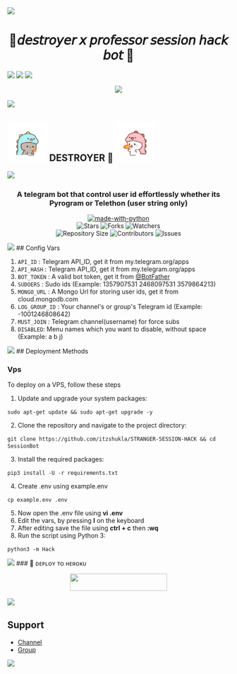 <img src="https://user-images.githubusercontent.com/73097560/115834477-dbab4500-a447-11eb-908a-139a6edaec5c.gif">
<h1 align= center>🍁𝘥𝘦𝘴𝘵𝘳𝘰𝘺𝘦𝘳 𝘹 𝘱𝘳𝘰𝘧𝘦𝘴𝘴𝘰𝘳 
𝘴𝘦𝘴𝘴𝘪𝘰𝘯 𝘩𝘢𝘤𝘬 𝘣𝘰𝘵 🍁</h1>
<img src="https://user-images.githubusercontent.com/73097560/115834477-dbab4500-a447-11eb-908a-139a6edaec5c.gif">
<img src="https://readme-typing-svg.herokuapp.com?color=FF0085&width=620&lines=🍁+🚩+𝗣𝗢𝗪𝗘𝗥𝗘𝗗+𝗕𝗬+𝗗𝗘𝗦𝗧𝗥𝗢𝗬𝗘𝗥+🚩+🍁"></b>
<img src="https://user-images.githubusercontent.com/73097560/115834477-dbab4500-a447-11eb-908a-139a6edaec5c.gif">
<p align="center">
  <img src="https://telegra.ph/file/8993fedcdff397db6dec6.jpg">
</p>
<img src="https://user-images.githubusercontent.com/73097560/115834477-dbab4500-a447-11eb-908a-139a6edaec5c.gif">
<h2> <img src="https://github.com/Adithakur008/DESTROYER-SESSION-HACK/blob/main/cat_gif.gif" width="90px"> DESTROYER 🌿 <img src = "https://github.com/Adithakur008/DESTROYER-SESSION-HACK/blob/main/cat1.gif" width="90px"> </h1>
<img src="https://user-images.githubusercontent.com/73097560/115834477-dbab4500-a447-11eb-908a-139a6edaec5c.gif">

<h3 align = center>A telegram bot that control user id effortlessly whether its Pyrogram or Telethon (user string only)</h3>
<p align="center">
<a href="https://python.org"><img src="http://forthebadge.com/images/badges/made-with-python.svg" alt="made-with-python"></a>
<br>
    <img 
src="https://img.shields.io/github/stars/Adithakur008/DESTROYER-SESSION-HACK?style=for-the-badge" alt="Stars">
    <img src="https://img.shields.io/github/forks/Adithakur008/DESTROYER-SESSION-HACK?style=for-the-badge" alt="Forks">
    <img src="https://img.shields.io/github/watchers/itzshukla/Adithakur008/DESTROYER-SESSION-HACK?style=for-the-badge" alt="Watchers"> 
<br>
    <img src="https://img.shields.io/github/repo-size/Adithakur008/DESTROYER-SESSION-HACK?style=for-the-badge" alt="Repository Size">
    <img src="https://img.shields.io/github/contributors/Adithakur008/DESTROYER-SESSION-HACK?style=for-the-badge" alt="Contributors">
    <img src="https://img.shields.io/github/issues/Adithakur008/DESTROYER-SESSION-HACK?style=for-the-badge" alt="Issues">
</p>
<img src="https://user-images.githubusercontent.com/73097560/115834477-dbab4500-a447-11eb-908a-139a6edaec5c.gif">
## Config Vars

1. `API_ID` : Telegram API_ID, get it from my.telegram.org/apps
2. `API_HASH` : Telegram API_ID, get it from my.telegram.org/apps
3. `BOT_TOKEN` : A valid bot token, get it from [@BotFather](https://t.me/BotFather)
4. `SUDOERS` : Sudo ids (Example: 1357907531 2468097531 3579864213)
5. `MONGO_URL` : A Mongo Url for storing user ids, get it from cloud.mongodb.com
6. `LOG_GROUP_ID` : Your channel's or group's Telegram id (Example: -1001246808642)
7. `MUST_JOIN` : Telegram channel(username) for force subs
8. `DISABLED`: Menu names which you want to disable, without space (Example: a b j)
<img src="https://user-images.githubusercontent.com/73097560/115834477-dbab4500-a447-11eb-908a-139a6edaec5c.gif">
## Deployment Methods

### Vps

To deploy on a VPS, follow these steps

1. Update and upgrade your system packages:

```
sudo apt-get update && sudo apt-get upgrade -y
```

2. Clone the repository and navigate to the project directory:

```
git clone https://github.com/itzshukla/STRANGER-SESSION-HACK && cd SessionBot
```

3. Install the required packages:

```
pip3 install -U -r requirements.txt
```

4. Create .env using example.env

```
cp example.env .env
```

5. Now open the .env file using **vi .env**
6. Edit the vars, by pressing **I** on the keyboard
7. After editing save the file using **ctrl + c** then **:wq**
8. Run the script using Python 3:

```
python3 -m Hack
```
<img src="https://user-images.githubusercontent.com/73097560/115834477-dbab4500-a447-11eb-908a-139a6edaec5c.gif">
### 🚀 ᴅᴇᴘʟᴏʏ ᴛᴏ ʜᴇʀᴏᴋᴜ
  
  <p align="center"><a href="https://dashboard.heroku.com/new?template=https://github.com/Adithakur008/DESTROYER-SESSION-HACK"> <img src="https://img.shields.io/badge/Deploy%20To%20Heroku-black?style=for-the-badge&logo=heroku" width="220" height="38.45"/></a></p>
<img src="https://user-images.githubusercontent.com/73097560/115834477-dbab4500-a447-11eb-908a-139a6edaec5c.gif">

## Support

- [Channel](https://t.me/PROFESSOR_77XX)
- [Group](https://t.me/+qYRBJgZsARpkNWJl)
<img src="https://user-images.githubusercontent.com/73097560/115834477-dbab4500-a447-11eb-908a-139a6edaec5c.gif">
